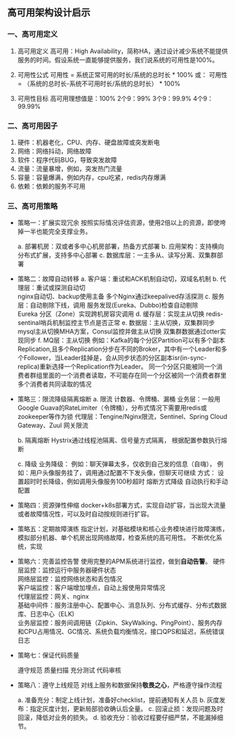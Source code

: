 ## 高可用架构设计启示
### 一、高可用定义
1. 高可用定义
   高可用：High Availability，简称HA，通过设计减少系统不能提供服务的时间。假设系统一直能够提供服务，我们说系统的可用性是100%。
   
2. 可用性公式
   可用性 = 系统正常可用的时长/系统的总时长 * 100%
   或：
   可用性 = （系统的总时长-系统不可用时长/系统的总时长） * 100%
3. 可用性目标
    高可用理想值是：100%
    2个9：99%
    3个9：99.9%
    4个9：99.99%

### 二、高可用因子

1. 硬件：机器老化，CPU、内存、硬盘故障或突发断电
2. 网络：网络抖动，网络故障
3. 软件：程序代码BUG，导致突发故障
4. 流量：流量暴增，例如，突发热门流量
5. 容量：容量爆满，例如内存，cpu吃紧，redis内存爆满
6. 依赖：依赖的服务不可用

### 三、高可用策略

- 策略一：扩展实现冗余
  按照实际情况评估资源，使用2倍以上的资源，即使垮掉一半也能完全支撑业务。

  a. 部署机房：双或者多中心机房部署，热备方式部署
  b. 应用架构：支持横向分布式扩展，支持多中心部署
  c. 数据库层：一主多从、读写分离、双集群部署

- 策略二：故障自动转移
  a. 客户端：重试和ACK机制自动切，双域名机制
  b. 代理层：重试或探测自动切   
  nginx自动切、backup使用主备
  多个Nginx通过keepalived存活探测
  c. 服务层：自动剔除下线，调用
   服务发现(Eureka、Dubbo)检查自动剔除   
   Eureka 分区（Zone）实现跨机房容灾调用
  d. 缓存层：实现主从切换
  redis-sentinal哨兵机制监控主节点是否正常
  e. 数据层：主从切换，双集群同步
  mysql主从切换MHA方案，Consul监控并做主从切换
  双集群数据通过otter实现同步
  f. MQ层：主从切换
  例如：Kafka的每个分区Partition可以有多个副本Replication,且多个Replication分步在不同的Broker，其中有一个Leader和多个Follower，当Leader挂掉是，会从同步状态的分区副本isr(in-sync-replica)重新选择一个Replication作为Leader。
  同一个分区只能被同一个消费者群组里面的一个消费者读取，不可能存在同一个分区被同一个消费者群里多个消费者共同读取的情况

- 策略三：限流降级隔离熔断
  a. 限流 计数器、令牌桶、漏桶
  业务层：一般用Google Guava的RateLimiter（令牌桶），分布式情况下需要用redis或zookeeper等作为锁
  代理层：Tengine/Nginx限流，Sentinel、Spring Cloud Gateway、Zuul 网关限流

  b. 隔离熔断
  Hystrix通过线程池隔离、信号量方式隔离，
  根据配置参数执行熔断

  c. 降级
  业务降级：
  例如：聊天弹幕太多，仅收到自己发的信息（自嗨），
  例如：用户头像服务挂了，调用通过配置不下发头像，但聊天可继续
  方式：
  设置超时时长降级，例如调用头像服务100秒超时
  熔断方式降级
  自动执行和手动配置

- 策略四：资源弹性伸缩
  docker+k8s部署方式，实现自动扩容，当出现大流量或者故障情况性，可以及时自动按规则进行扩容。


- 策略五：定期故障演练
  指定计划，对基础模块和核心业务模块进行故障演练，模拟部分机器、单个机房出现网络故障，检查系统的高可用性。
  不断优化系统，实现


- 策略六：完善监控告警
  使用完整的APM系统进行监控，做到**自动告警**。
  硬件层监控：监控运行中服务器硬件状态   
  网络层监控：监控网络状态和丢包情况   
  客户端监控：客户端增加埋点，自动上报使用异常情况   
  代理层监控：网关、nginx    
  基础中间件：服务注册中心、配置中心、消息队列、分布式缓存、分布式数据库、日志中心（ELK)    
  业务层监控：服务间调用链（Zipkin、SkyWalking、PingPoint）、服务内存和CPU占用情况、GC情况、系统负载均衡情况，接口QPS和延迟，系统错误日志   

- 策略七：保证代码质量
  
  遵守规范
  质量扫描
  充分测试
  代码审核

- 策略八：遵守上线规范
  对线上服务和数据保持**敬畏之心**，严格遵守操作流程

  a. 准备充分：制定上线计划，准备好checklist，提前通知有关人员
  b. 灰度发布：指定灰度计划，更新局部验收确认后全量。
  c. 回滚止损：发现问题及时回滚，降低对业务的损失。
  d. 验收充分：验收过程要仔细严禁，不能漏掉细节。
  

  



  



